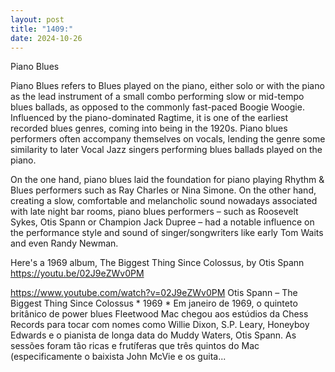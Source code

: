 ```yaml
---
layout: post
title: "1409:"
date: 2024-10-26
---
```


Piano Blues 

Piano Blues refers to Blues played on the piano, either solo or with the piano as the lead instrument of a small combo performing slow or mid-tempo blues ballads, as opposed to the commonly fast-paced Boogie Woogie. Influenced by the piano-dominated Ragtime, it is one of the earliest recorded blues genres, coming into being in the 1920s. Piano blues performers often accompany themselves on vocals, lending the genre some similarity to later Vocal Jazz singers performing blues ballads played on the piano.

On the one hand, piano blues laid the foundation for piano playing Rhythm & Blues performers such as Ray Charles or Nina Simone. On the other hand, creating a slow, comfortable and melancholic sound nowadays associated with late night bar rooms, piano blues performers – such as Roosevelt Sykes, Otis Spann or Champion Jack Dupree – had a notable influence on the performance style and sound of singer/songwriters like early Tom Waits and even Randy Newman. 

Here's a 1969 album, The Biggest Thing Since Colossus, by Otis Spann 
https://youtu.be/02J9eZWv0PM

https://www.youtube.com/watch?v=02J9eZWv0PM
Otis Spann   – The Biggest Thing Since Colossus  * 1969
*
Em janeiro de 1969, o quinteto britânico de power blues Fleetwood Mac chegou aos estúdios da Chess Records para tocar com nomes como Willie Dixon, S.P. Leary, Honeyboy Edwards e o pianista de longa data do Muddy Waters, Otis Spann. As sessões foram tão ricas e frutíferas que três quintos do Mac (especificamente o baixista John McVie e os guita...
